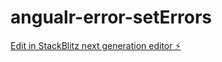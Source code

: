 # angualr-error-setErrors

[Edit in StackBlitz next generation editor ⚡️](https://stackblitz.com/~/github.com/kbrilla/angualr-error-setErrors)